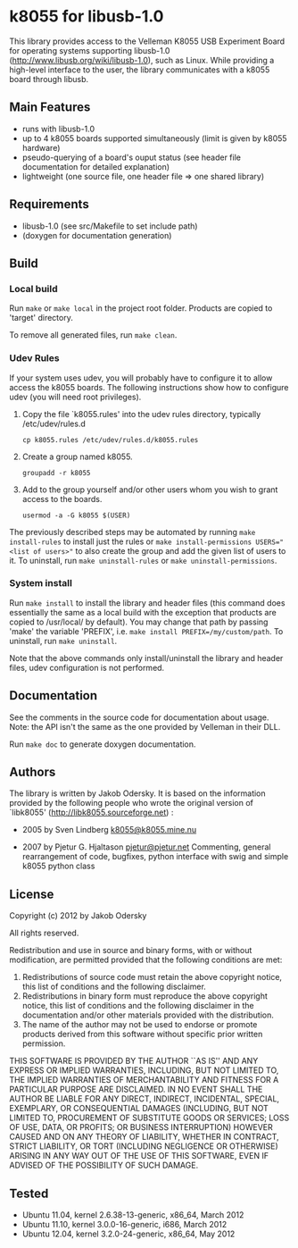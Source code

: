 # k8055 for libusb-1.0

This library provides access to the Velleman K8055 USB Experiment Board for operating systems supporting libusb-1.0 (http://www.libusb.org/wiki/libusb-1.0), such as Linux. While providing a high-level interface to the user, the library communicates with a k8055 board through libusb.

## Main Features
- runs with libusb-1.0
- up to 4 k8055 boards supported simultaneously (limit is given by k8055 hardware)
- pseudo-querying of a board's ouput status (see header file documentation for detailed explanation)
- lightweight (one source file, one header file => one shared library)

## Requirements
- libusb-1.0 (see src/Makefile to set include path)
- (doxygen for documentation generation)

## Build
### Local build
Run ```make``` or ```make local``` in the project root folder. Products are copied to 'target' directory.

To remove all generated files, run ```make clean```.

### Udev Rules
If your system uses udev, you will probably have to configure it to allow access the k8055 boards. The following instructions show how to configure udev (you will need root privileges).

1. Copy the file `k8055.rules' into the udev rules directory, typically /etc/udev/rules.d

    ```cp k8055.rules /etc/udev/rules.d/k8055.rules```

2. Create a group named k8055.

    ```groupadd -r k8055```

3. Add to the group yourself and/or other users whom you wish to grant access to the boards.

    ```usermod -a -G k8055 $(USER)```

The previously described steps may be automated by running ```make install-rules``` to install just the rules or ```make install-permissions USERS="<list of users>"``` to also create the group and add the given list of users to it.
To uninstall, run ```make uninstall-rules``` or ```make uninstall-permissions```.

### System install
Run  ```make install``` to install the library and header files (this command does essentially the same as a local build with the exception that products are copied to /usr/local/ by default). You may change that path by passing 'make' the variable 'PREFIX', i.e. ```make install PREFIX=/my/custom/path```. To uninstall, run ```make uninstall```.

Note that the above commands only install/uninstall the library and header files, udev configuration is not performed.


## Documentation
See the comments in the source code for documentation about usage. Note: the API isn't the same as the one provided by Velleman in their DLL.

Run ```make doc``` to generate doxygen documentation.

## Authors
The library is written by Jakob Odersky. It is based on the information provided by the following people who wrote the original version of `libk8055' (http://libk8055.sourceforge.net) :

- 2005 by Sven Lindberg <k8055@k8055.mine.nu>

- 2007 by Pjetur G. Hjaltason <pjetur@pjetur.net> Commenting, general rearrangement of code, bugfixes, python interface with swig and simple k8055 python class


## License
Copyright (c) 2012 by Jakob Odersky

All rights reserved.

Redistribution and use in source and binary forms, with or without
modification, are permitted provided that the following conditions
are met:
1. Redistributions of source code must retain the above copyright
notice, this list of conditions and the following disclaimer.
2. Redistributions in binary form must reproduce the above copyright
notice, this list of conditions and the following disclaimer in the
documentation and/or other materials provided with the distribution.
3. The name of the author may not be used to endorse or promote products
derived from this software without specific prior written permission.

THIS SOFTWARE IS PROVIDED BY THE AUTHOR ``AS IS'' AND ANY EXPRESS OR
IMPLIED WARRANTIES, INCLUDING, BUT NOT LIMITED TO, THE IMPLIED WARRANTIES
OF MERCHANTABILITY AND FITNESS FOR A PARTICULAR PURPOSE ARE DISCLAIMED.
IN NO EVENT SHALL THE AUTHOR BE LIABLE FOR ANY DIRECT, INDIRECT,
INCIDENTAL, SPECIAL, EXEMPLARY, OR CONSEQUENTIAL DAMAGES (INCLUDING, BUT
NOT LIMITED TO, PROCUREMENT OF SUBSTITUTE GOODS OR SERVICES; LOSS OF USE,
DATA, OR PROFITS; OR BUSINESS INTERRUPTION) HOWEVER CAUSED AND ON ANY
THEORY OF LIABILITY, WHETHER IN CONTRACT, STRICT LIABILITY, OR TORT
(INCLUDING NEGLIGENCE OR OTHERWISE) ARISING IN ANY WAY OUT OF THE USE OF
THIS SOFTWARE, EVEN IF ADVISED OF THE POSSIBILITY OF SUCH DAMAGE.

## Tested
- Ubuntu 11.04, kernel 2.6.38-13-generic, x86_64, March 2012
- Ubuntu 11.10, kernel 3.0.0-16-generic, i686, March 2012
- Ubuntu 12.04, kernel 3.2.0-24-generic, x86_64, May 2012
